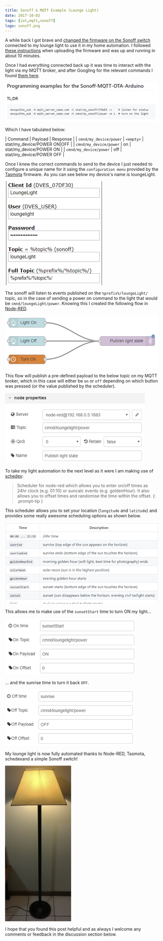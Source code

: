 ```yaml
---
title: Sonoff & MQTT Example (Lounge Light)
date: 2017-10-03
tags: [iot,mqtt,sonoff]
logo: sonoff.png
---
```


A while back I got brave and [changed the firmware on the Sonoff switch](https://www.richardn.ca/posts/ChangingSonoffFirmwareVisualGuide/) connected to my lounge light to use it in my home automation. I followed [these instructions](https://github.com/arendst/Tasmota) when uploading the firmware and was up and running in about 10 minutes.

Once I had everything connected back up it was time to interact with the light via my MQTT broker, and after Googling for the relevant commands I found [them here](https://github.com/arendst/Tasmota#tl-dr).

<img src="./001.png" alt="" />

Which I have tabulated below:

| Command | Payload | Response |
| `cmnd/my_device/power` | `<empty>` | stat/my_device/POWER ON|OFF |
| `cmnd/my_device/power` | on | stat/my_device/POWER ON |
| `cmnd/my_device/power` | off | stat/my_device/POWER OFF |

Once I knew the correct commands to send to the device I just needed to configure a unique name for it using the `configuration menu` provided by the [Tasmota](https://github.com/arendst/Tasmota) firmware. As you can see below my device's name is loungeLight.

<img src="./002.png" alt="" />

The sonoff will listen to events published on the `%prefix%/loungeLight/` topic, so in the case of sending a power on command to the light that would be `cmnd/loungeLight/power`. Knowing this I created the following flow in [Node-RED](https://nodered.org/).

<img src="./003.png" alt="" />

This flow will publish a pre-defined payload to the below topic on my MQTT broker, which in this case will either be `on` or `off` depending on which button was pressed (or the value published by the scheduler).

<img src="./004.png" alt="" />

To take my light automation to the next level as it were I am making use of [schedex](https://github.com/biddster/node-red-contrib-schedex):

> Scheduler for node-red which allows you to enter on/off times as 24hr clock (e.g. 01:10) or suncalc events (e.g. goldenHour). It also allows you to offset times and randomise the time within the offset.
{: .prompt-tip }

This scheduler allows you to set your location (`longitude` and `latitude`) and provides some really awesome scheduling options as shown below.

<img src="./005.png" alt="" />

This allows me to make use of the `sunsetStart` time to turn ON my light...

<img src="./006.png" alt="" />

... and the sunrise time to turn it back `OFF`.

<img src="./007.png" alt="" />

My lounge light is now fully automated thanks to Node-RED, Tasmota, schedexand a simple Sonoff switch!

<img src="./008.png" alt="" />

I hope that you found this post helpful and as always I welcome any comments or feedback in the discussion section below.
